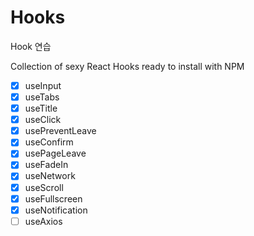 # Hooks

Hook 연습

Collection of sexy React Hooks ready to install with NPM

- [x] useInput
- [x] useTabs
- [x] useTitle
- [x] useClick
- [x] usePreventLeave
- [x] useConfirm
- [x] usePageLeave
- [x] useFadeIn
- [x] useNetwork
- [x] useScroll
- [x] useFullscreen
- [x] useNotification
- [ ] useAxios

